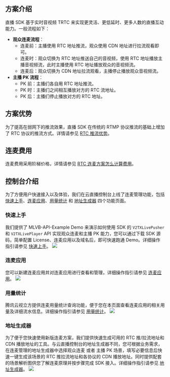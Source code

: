 ## 方案介绍
直播 SDK 基于实时音视频 TRTC 来实现更灵活、更低延时、更多人数的直播互动能力。一般流程如下：
 - **观众连麦流程**：
   - 连麦前：主播使用 RTC 地址推流，观众使用 CDN 地址进行拉流观看即可。
   - 连麦时：观众切换为 RTC 地址推送自己的音视频，使用 RTC 地址播放主播音视频流，此时主播使用 RTC 地址播放观众的音视频流。
   - 连麦后：观众切换为 CDN 地址拉流观看，主播停止播放观众音视频流。
 - **主播 PK 流程**：
   - PK 前：主播们各自用 RTC 地址推流。
   - PK 时：主播们之间相互播放对方的 RTC 流地址。
   - PK 后：主播们停止播放对方的 RTC 地址。

## 方案优势
为了提高在弱网下的推流效果，直播 SDK 在传统的 RTMP 协议推流的基础上增加了 RTC 协议的推流方式。详情请参见 [RTC 推流优势](https://cloud.tencent.com/document/product/454/68574)。

## 连麦费用
连麦费用采用阶梯价格，详情请参见 [RTC 连麦方案怎么计算费用](https://cloud.tencent.com/document/product/454/8008#rtc_live)。

## 控制台介绍
为了方便用户快速接入以及体验，我们在云直播控制台上线了连麦管理功能，包括 [快速上手](https://console.cloud.tencent.com/live/micro/start)、[连麦应用](https://console.cloud.tencent.com/live/micro/appmanage)、[用量统计](https://console.cloud.tencent.com/live/micro/statistics) 和 [地址生成器](https://console.cloud.tencent.com/live/micro/address) 四个功能页面。

[](id:start)
### 快速上手
我们提供了 MLVB-API-Example Demo 来演示如何使用 SDK 的 `V2TXLivePusher` 和 `V2TXLivePlayer` API 实现观众连麦和主播 PK 能力，您可以通过下载 SDK 源码，简单配置 License、连麦应用以及域名后，即可快速跑通 Demo。详细操作指引请参见 [快速上手](https://cloud.tencent.com/document/product/1449/68078)。
![](https://qcloudimg.tencent-cloud.cn/raw/4c0e14b6f0a90569aa9a61c05094ce0a.png)

[](id:appmanage)
### 连麦应用
您可以新建连麦应用并对连麦应用进行查看和管理，详细操作指引请参见 [连麦应用](https://cloud.tencent.com/document/product/1449/68079)。
![](https://qcloudimg.tencent-cloud.cn/raw/2103b520221f1456bfe5ba2be71abadd.png)

[](id:statistics)
### 用量统计
腾讯云视立方提供连麦用量统计查询功能，便于您在本页面查看连麦应用的相关用量及详细流水信息。详细操作指引请参见 [用量统计](https://cloud.tencent.com/document/product/1449/68080)。
![](https://qcloudimg.tencent-cloud.cn/raw/a2a573fd97d2d69bb131d93e197ec274.png)

[](id:address)
### 地址生成器
为了便于您快速使用新版连麦方案，我们提供快速生成可用的 RTC 推/拉流地址和 CDN 播放地址的工具。与云直播控制台的地址生成器不同，您可根据业务需求，在连麦管理的地址生成器中选择观众连麦 或者 主播 PK 场景，填写必要信息后快速一键生成该场景的 RTC 推拉流地址和各协议的 CDN 播放地址。同时提供配套的场景解析图供您了解连麦原理并按步骤完成 SDK 接入。详细操作指引请参见 [地址生成器](https://cloud.tencent.com/document/product/1449/68081)。
![](https://qcloudimg.tencent-cloud.cn/raw/2e6fdf84102f9cb52a7b8e2b6de51937.png)

